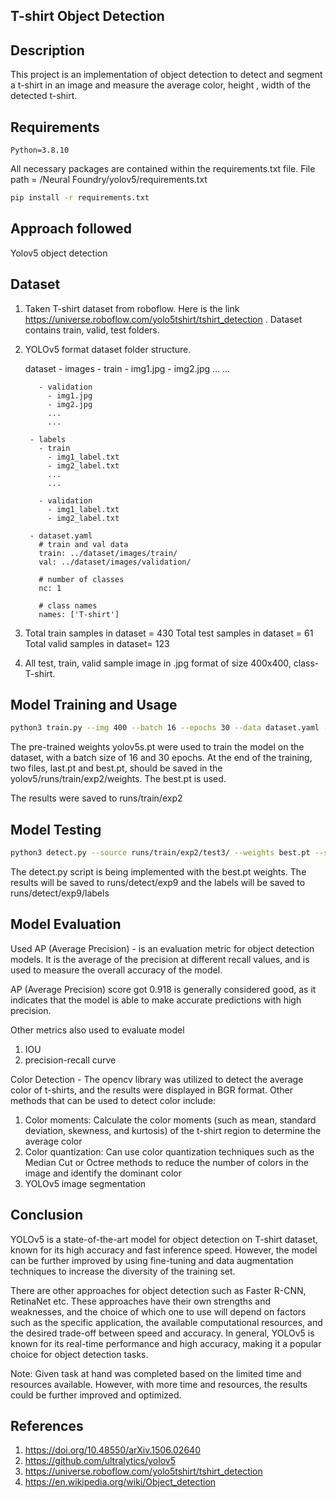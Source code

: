 
## T-shirt Object Detection

## Description

This project is an implementation of object detection to detect and segment a t-shirt in an image and measure the average color, height , width of the detected t-shirt.

## Requirements

    Python=3.8.10

All necessary packages are contained within the requirements.txt file. File path = /Neural Foundry/yolov5/requirements.txt

```sh
pip install -r requirements.txt
```

## Approach followed

Yolov5 object detection

## Dataset

1. Taken T-shirt dataset from roboflow. Here is the link https://universe.roboflow.com/yolo5tshirt/tshirt_detection . Dataset contains train, valid, test folders.

2. YOLOv5 format dataset folder structure.



     
    dataset
        - images
          - train
            - img1.jpg
            - img2.jpg
            ...
            ...
            
          - validation
            - img1.jpg
            - img2.jpg
            ...
            ...

        - labels
          - train
            - img1_label.txt
            - img2_label.txt
            ...
            ...

          - validation
            - img1_label.txt
            - img2_label.txt

        - dataset.yaml
          # train and val data
          train: ../dataset/images/train/
          val: ../dataset/images/validation/

          # number of classes
          nc: 1

          # class names
          names: ['T-shirt']


3. Total train samples in dataset = 430
   Total test  samples in dataset = 61
   Total valid  samples in dataset= 123

4. All test, train, valid sample image in .jpg format of size 400x400, class- T-shirt.


## Model Training and Usage

```sh
python3 train.py --img 400 --batch 16 --epochs 30 --data dataset.yaml --weights yolov5s.pt --cache
```


The pre-trained weights yolov5s.pt were used to train the model on the dataset, with a batch size of 16 and 30 epochs. At the end of the training, two files, last.pt and best.pt, should be saved in the yolov5/runs/train/exp2/weights. The best.pt is used.

The results were saved to runs/train/exp2

## Model Testing

```sh
python3 detect.py --source runs/train/exp2/test3/ --weights best.pt --save-conf --save-txt
```
The detect.py script is being implemented with the best.pt weights. The results will be saved to runs/detect/exp9 and the labels will be saved to runs/detect/exp9/labels



## Model Evaluation

Used AP (Average Precision) - is an evaluation metric for object detection models. It is the average of the precision at different recall values, and is used to measure the overall accuracy of the model.

AP (Average Precision) score got 0.918 is generally considered good, as it indicates that the model is able to make accurate predictions with high precision.

Other metrics also used to evaluate model 

1. IOU
2. precision-recall curve


Color Detection - The opencv library was utilized to detect the average color of t-shirts, and the results were displayed in BGR format. Other methods that can be used to detect color include:

1. Color moments: Calculate the color moments (such as mean, standard deviation, skewness, and kurtosis) of the t-shirt region to determine the average color
2. Color quantization: Can use color quantization techniques such as the Median Cut or Octree methods to reduce the number of colors in the image and identify the dominant color
3. YOLOv5 image segmentation



## Conclusion

YOLOv5 is a state-of-the-art model for object detection on T-shirt dataset, known for its high accuracy and fast inference speed. However, the model can be further improved by using fine-tuning and data augmentation techniques to increase the diversity of the training set.

There are other approaches for object detection such as Faster R-CNN, RetinaNet etc. These approaches have their own strengths and weaknesses, and the choice of which one to use will depend on factors such as the specific application, the available computational resources, and the desired trade-off between speed and accuracy. In general, YOLOv5 is known for its real-time performance and high accuracy, making it a popular choice for object detection tasks.

Note: Given task at hand was completed based on the limited time and resources available. However, with more time and resources, the results could be further improved and optimized.


## References

1. https://doi.org/10.48550/arXiv.1506.02640
2. https://github.com/ultralytics/yolov5
3. https://universe.roboflow.com/yolo5tshirt/tshirt_detection
4. https://en.wikipedia.org/wiki/Object_detection
